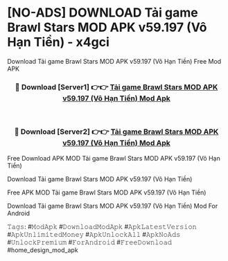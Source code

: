# [NO-ADS] DOWNLOAD Tải game Brawl Stars MOD APK v59.197 (Vô Hạn Tiền) - x4gci
Download Tải game Brawl Stars MOD APK v59.197 (Vô Hạn Tiền) Free Mod APK

<div align="center">
<h3>🔴 Download [Server1] 👉👉 <a href="https://apk-comot.site?title=Tải_game_Brawl_Stars_MOD_APK_v59.197_(Vô_Hạn_Tiền)">Tải game Brawl Stars MOD APK v59.197 (Vô Hạn Tiền) Mod Apk</a></h3><br>

<h3>🔴 Download [Server2] 👉👉 <a href="https://apk-comot.site?title=Tải_game_Brawl_Stars_MOD_APK_v59.197_(Vô_Hạn_Tiền)">Tải game Brawl Stars MOD APK v59.197 (Vô Hạn Tiền) Mod Apk</a></h3>
</div>


Free Download APK MOD Tải game Brawl Stars MOD APK v59.197 (Vô Hạn Tiền)

Download Tải game Brawl Stars MOD APK v59.197 (Vô Hạn Tiền) 

Free APK MOD Tải game Brawl Stars MOD APK v59.197 (Vô Hạn Tiền) 

Download Tải game Brawl Stars MOD APK v59.197 (Vô Hạn Tiền) Mod For Android

𝚃𝚊𝚐𝚜: #𝙼𝚘𝚍𝙰𝚙𝚔 #𝙳𝚘𝚠𝚗𝚕𝚘𝚊𝚍𝙼𝚘𝚍𝙰𝚙𝚔 #𝙰𝚙𝚔𝙻𝚊𝚝𝚎𝚜𝚝𝚅𝚎𝚛𝚜𝚒𝚘𝚗 #𝙰𝚙𝚔𝚄𝚗𝚕𝚒𝚖𝚒𝚝𝚎𝚍𝙼𝚘𝚗𝚎𝚢 #𝙰𝚙𝚔𝚄𝚗𝚕𝚘𝚌𝚔𝙰𝚕𝚕 #𝙰𝚙𝚔𝙽𝚘𝙰𝚍𝚜 #𝚄𝚗𝚕𝚘𝚌𝚔𝙿𝚛𝚎𝚖𝚒𝚞𝚖 #𝙵𝚘𝚛𝙰𝚗𝚍𝚛𝚘𝚒𝚍 #𝙵𝚛𝚎𝚎𝙳𝚘𝚠𝚗𝚕𝚘𝚊𝚍 #home_design_mod_apk